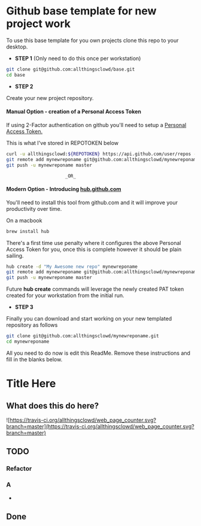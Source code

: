 # Github base template for new project work

To use this base template for you own projects clone this repo to your desktop.

- __STEP 1__ (Only need to do this once per workstation)

``` bash
git clone git@github.com:allthingsclowd/base.git
cd base
```

- __STEP 2__

Create your new project repository.

#### Manual Option - creation of a Personal Access Token
If using 2-Factor authentication on github you'll need to setup a [Personal Access Token.](https://blog.github.com/2013-05-16-personal-api-tokens/)

This is what I've stored in REPOTOKEN below

``` bash
curl -u allthingsclowd:${REPOTOKEN} https://api.github.com/user/repos -d '{"name":"mynewreponame"}'
git remote add mynewreponame git@github.com:allthingsclowd/mynewreponame.git
git push -u mynewreponame master
```

                          _OR_

#### Modern Option - Introducing [hub.github.com](https://hub.github.com/)

You'll need to install this tool from github.com and it will improve your productivity over time.

On a macbook
``` bash
brew install hub
```
There's a first time use penalty where it configures the above Personal Access Token for you, once this is complete however it should be plain sailing.

``` bash
hub create -d "My Awesome new repo" mynewreponame
git remote add mynewreponame git@github.com:allthingsclowd/mynewreponame.git
git push -u mynewreponame master
```
Future __hub create__ commands will leverage the newly created PAT token created for your workstation from the initial run.

- __STEP 3__

Finally you can download and start working on your new templated repository as follows

``` bash
git clone git@github.com:allthingsclowd/mynewreponame.git
cd mynewreponame
```

All you need to do now is edit this ReadMe. Remove these instructions and fill in the blanks below.


# Title Here

## What does this do here?

![https://travis-ci.org/allthingsclowd/web_page_counter.svg?branch=master](https://travis-ci.org/allthingsclowd/web_page_counter.svg?branch=master)

## TODO

### Refactor



### A

* 

## Done

